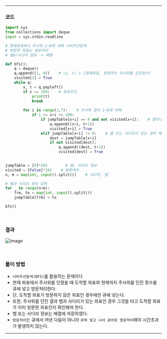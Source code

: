 ___
### 코드
```python
import sys
from collections import deque
input = sys.stdin.readline

# 현재좌표에서 주사위 1~6에 대해 너비우선탐색
# 방문한 좌표는 방문처리
# 뱀or사다리 정보 -> 배열

def bfs():
    q = deque()
    q.append((1, 0))    # (x, t) = (현재좌표, 현재까지 주사위를 던진횟수)
    visited[1] = True
    while q:
        x, t = q.popleft()
        if x == 100:    # 종료조건
            print(t)
            break
            
        for i in range(1,7):    # 주사위 결과 1~6에 대해
            if 1 <= x+i <= 100:
                if jumpTable[x+i] == 0 and not visited[x+i]:    # 뱀이나 사다리가 없는 경우
                    q.append((x+i, t+1))
                    visited[x+i] = True
                elif jumpTable[x+i] != 0:    # 뱀 또는 사다리가 있는 경우 해당하는 좌표로 (방문하지 않은경우) 이동
                    dest = jumpTable[x+i]
                    if not visited[dest]:
                        q.append((dest, t+1))
                        visited[dest] = True
    

jumpTable = [0]*101        # 뱀, 사다리 정보
visited = [False]*101    # 방문여부
n, m = map(int, input().split())    # 사다리, 뱀

# 뱀과 사다리 정보 입력
for _ in range(n+m):
    frm, to = map(int, input().split())
    jumpTable[frm] = to

bfs()
```
<br>

### 결과
![image](https://user-images.githubusercontent.com/50696567/198174228-37199909-1d1c-4663-b7c8-eec92aee0d95.png)

<br>

### 풀이 방법
- `너비우선탐색(BFS)`를 활용하는 문제이다
- 현재 좌표에서 주사위를 던졌을 때 도착할 좌표와 현재까지 주사위를 던진 횟수를 큐에 넣고 방문처리한다.
- 단, 도착할 좌표가 방문하지 않은 좌표인 경우에만 큐에 넣는다.
- 또한, 주사위를 던진 결과 뱀과 사다리가 있는 좌표인 경우 그것을 타고 도착할 좌표가 이미 방문한 좌표인지 확인해야 한다.
- 뱀 또는 사다리 정보는 배열에 저장하였다.
- `방문처리`는 큐에서 꺼낸 다음이 아니라 `큐에 넣고 나서 곧바로 방문처리`해야 시간초과가 발생하지 않는다.
___
